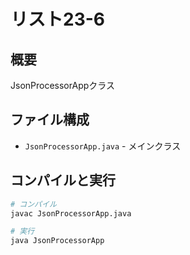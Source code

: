 # リスト23-6

## 概要
JsonProcessorAppクラス

## ファイル構成
- `JsonProcessorApp.java` - メインクラス

## コンパイルと実行
```bash
# コンパイル
javac JsonProcessorApp.java

# 実行
java JsonProcessorApp
```
